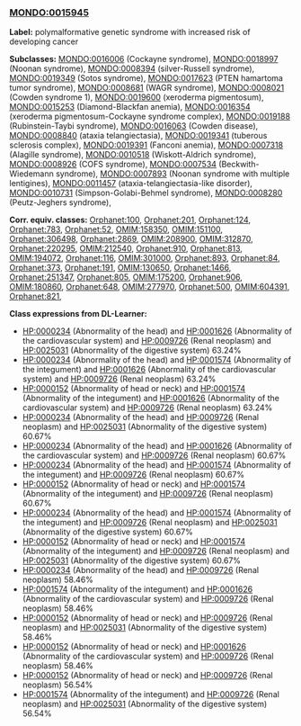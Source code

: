
### [MONDO:0015945](http://purl.obolibrary.org/obo/MONDO_0015945)
**Label:** polymalformative genetic syndrome with increased risk of developing cancer

**Subclasses:** [MONDO:0016006](http://purl.obolibrary.org/obo/MONDO_0016006) (Cockayne syndrome), [MONDO:0018997](http://purl.obolibrary.org/obo/MONDO_0018997) (Noonan syndrome), [MONDO:0008394](http://purl.obolibrary.org/obo/MONDO_0008394) (silver-Russell syndrome), [MONDO:0019349](http://purl.obolibrary.org/obo/MONDO_0019349) (Sotos syndrome), [MONDO:0017623](http://purl.obolibrary.org/obo/MONDO_0017623) (PTEN hamartoma tumor syndrome), [MONDO:0008681](http://purl.obolibrary.org/obo/MONDO_0008681) (WAGR syndrome), [MONDO:0008021](http://purl.obolibrary.org/obo/MONDO_0008021) (Cowden syndrome 1), [MONDO:0019600](http://purl.obolibrary.org/obo/MONDO_0019600) (xeroderma pigmentosum), [MONDO:0015253](http://purl.obolibrary.org/obo/MONDO_0015253) (Diamond-Blackfan anemia), [MONDO:0016354](http://purl.obolibrary.org/obo/MONDO_0016354) (xeroderma pigmentosum-Cockayne syndrome complex), [MONDO:0019188](http://purl.obolibrary.org/obo/MONDO_0019188) (Rubinstein-Taybi syndrome), [MONDO:0016063](http://purl.obolibrary.org/obo/MONDO_0016063) (Cowden disease), [MONDO:0008840](http://purl.obolibrary.org/obo/MONDO_0008840) (ataxia telangiectasia), [MONDO:0019341](http://purl.obolibrary.org/obo/MONDO_0019341) (tuberous sclerosis complex), [MONDO:0019391](http://purl.obolibrary.org/obo/MONDO_0019391) (Fanconi anemia), [MONDO:0007318](http://purl.obolibrary.org/obo/MONDO_0007318) (Alagille syndrome), [MONDO:0010518](http://purl.obolibrary.org/obo/MONDO_0010518) (Wiskott-Aldrich syndrome), [MONDO:0008926](http://purl.obolibrary.org/obo/MONDO_0008926) (COFS syndrome), [MONDO:0007534](http://purl.obolibrary.org/obo/MONDO_0007534) (Beckwith-Wiedemann syndrome), [MONDO:0007893](http://purl.obolibrary.org/obo/MONDO_0007893) (Noonan syndrome with multiple lentigines), [MONDO:0011457](http://purl.obolibrary.org/obo/MONDO_0011457) (ataxia-telangiectasia-like disorder), [MONDO:0010731](http://purl.obolibrary.org/obo/MONDO_0010731) (Simpson-Golabi-Behmel syndrome), [MONDO:0008280](http://purl.obolibrary.org/obo/MONDO_0008280) (Peutz-Jeghers syndrome), 

**Corr. equiv. classes:** [Orphanet:100](http://www.orpha.net/ORDO/Orphanet_100), [Orphanet:201](http://www.orpha.net/ORDO/Orphanet_201), [Orphanet:124](http://www.orpha.net/ORDO/Orphanet_124), [Orphanet:783](http://www.orpha.net/ORDO/Orphanet_783), [Orphanet:52](http://www.orpha.net/ORDO/Orphanet_52), [OMIM:158350](http://purl.obolibrary.org/obo/OMIM_158350), [OMIM:151100](http://purl.obolibrary.org/obo/OMIM_151100), [Orphanet:306498](http://www.orpha.net/ORDO/Orphanet_306498), [Orphanet:2869](http://www.orpha.net/ORDO/Orphanet_2869), [OMIM:208900](http://purl.obolibrary.org/obo/OMIM_208900), [OMIM:312870](http://purl.obolibrary.org/obo/OMIM_312870), [Orphanet:220295](http://www.orpha.net/ORDO/Orphanet_220295), [OMIM:212540](http://purl.obolibrary.org/obo/OMIM_212540), [Orphanet:910](http://www.orpha.net/ORDO/Orphanet_910), [Orphanet:813](http://www.orpha.net/ORDO/Orphanet_813), [OMIM:194072](http://purl.obolibrary.org/obo/OMIM_194072), [Orphanet:116](http://www.orpha.net/ORDO/Orphanet_116), [OMIM:301000](http://purl.obolibrary.org/obo/OMIM_301000), [Orphanet:893](http://www.orpha.net/ORDO/Orphanet_893), [Orphanet:84](http://www.orpha.net/ORDO/Orphanet_84), [Orphanet:373](http://www.orpha.net/ORDO/Orphanet_373), [Orphanet:191](http://www.orpha.net/ORDO/Orphanet_191), [OMIM:130650](http://purl.obolibrary.org/obo/OMIM_130650), [Orphanet:1466](http://www.orpha.net/ORDO/Orphanet_1466), [Orphanet:251347](http://www.orpha.net/ORDO/Orphanet_251347), [Orphanet:805](http://www.orpha.net/ORDO/Orphanet_805), [OMIM:175200](http://purl.obolibrary.org/obo/OMIM_175200), [Orphanet:906](http://www.orpha.net/ORDO/Orphanet_906), [OMIM:180860](http://purl.obolibrary.org/obo/OMIM_180860), [Orphanet:648](http://www.orpha.net/ORDO/Orphanet_648), [OMIM:277970](http://purl.obolibrary.org/obo/OMIM_277970), [Orphanet:500](http://www.orpha.net/ORDO/Orphanet_500), [OMIM:604391](http://purl.obolibrary.org/obo/OMIM_604391), [Orphanet:821](http://www.orpha.net/ORDO/Orphanet_821), 

**Class expressions from DL-Learner:**

- [HP:0000234](http://purl.obolibrary.org/obo/HP_0000234) (Abnormality of the head) and [HP:0001626](http://purl.obolibrary.org/obo/HP_0001626) (Abnormality of the cardiovascular system) and [HP:0009726](http://purl.obolibrary.org/obo/HP_0009726) (Renal neoplasm) and [HP:0025031](http://purl.obolibrary.org/obo/HP_0025031) (Abnormality of the digestive system) 63.24%
- [HP:0000234](http://purl.obolibrary.org/obo/HP_0000234) (Abnormality of the head) and [HP:0001574](http://purl.obolibrary.org/obo/HP_0001574) (Abnormality of the integument) and [HP:0001626](http://purl.obolibrary.org/obo/HP_0001626) (Abnormality of the cardiovascular system) and [HP:0009726](http://purl.obolibrary.org/obo/HP_0009726) (Renal neoplasm) 63.24%
- [HP:0000152](http://purl.obolibrary.org/obo/HP_0000152) (Abnormality of head or neck) and [HP:0001574](http://purl.obolibrary.org/obo/HP_0001574) (Abnormality of the integument) and [HP:0001626](http://purl.obolibrary.org/obo/HP_0001626) (Abnormality of the cardiovascular system) and [HP:0009726](http://purl.obolibrary.org/obo/HP_0009726) (Renal neoplasm) 63.24%
- [HP:0000234](http://purl.obolibrary.org/obo/HP_0000234) (Abnormality of the head) and [HP:0009726](http://purl.obolibrary.org/obo/HP_0009726) (Renal neoplasm) and [HP:0025031](http://purl.obolibrary.org/obo/HP_0025031) (Abnormality of the digestive system) 60.67%
- [HP:0000234](http://purl.obolibrary.org/obo/HP_0000234) (Abnormality of the head) and [HP:0001626](http://purl.obolibrary.org/obo/HP_0001626) (Abnormality of the cardiovascular system) and [HP:0009726](http://purl.obolibrary.org/obo/HP_0009726) (Renal neoplasm) 60.67%
- [HP:0000234](http://purl.obolibrary.org/obo/HP_0000234) (Abnormality of the head) and [HP:0001574](http://purl.obolibrary.org/obo/HP_0001574) (Abnormality of the integument) and [HP:0009726](http://purl.obolibrary.org/obo/HP_0009726) (Renal neoplasm) 60.67%
- [HP:0000152](http://purl.obolibrary.org/obo/HP_0000152) (Abnormality of head or neck) and [HP:0001574](http://purl.obolibrary.org/obo/HP_0001574) (Abnormality of the integument) and [HP:0009726](http://purl.obolibrary.org/obo/HP_0009726) (Renal neoplasm) 60.67%
- [HP:0000234](http://purl.obolibrary.org/obo/HP_0000234) (Abnormality of the head) and [HP:0001574](http://purl.obolibrary.org/obo/HP_0001574) (Abnormality of the integument) and [HP:0009726](http://purl.obolibrary.org/obo/HP_0009726) (Renal neoplasm) and [HP:0025031](http://purl.obolibrary.org/obo/HP_0025031) (Abnormality of the digestive system) 60.67%
- [HP:0000152](http://purl.obolibrary.org/obo/HP_0000152) (Abnormality of head or neck) and [HP:0001574](http://purl.obolibrary.org/obo/HP_0001574) (Abnormality of the integument) and [HP:0009726](http://purl.obolibrary.org/obo/HP_0009726) (Renal neoplasm) and [HP:0025031](http://purl.obolibrary.org/obo/HP_0025031) (Abnormality of the digestive system) 60.67%
- [HP:0000234](http://purl.obolibrary.org/obo/HP_0000234) (Abnormality of the head) and [HP:0009726](http://purl.obolibrary.org/obo/HP_0009726) (Renal neoplasm) 58.46%
- [HP:0001574](http://purl.obolibrary.org/obo/HP_0001574) (Abnormality of the integument) and [HP:0001626](http://purl.obolibrary.org/obo/HP_0001626) (Abnormality of the cardiovascular system) and [HP:0009726](http://purl.obolibrary.org/obo/HP_0009726) (Renal neoplasm) 58.46%
- [HP:0000152](http://purl.obolibrary.org/obo/HP_0000152) (Abnormality of head or neck) and [HP:0009726](http://purl.obolibrary.org/obo/HP_0009726) (Renal neoplasm) and [HP:0025031](http://purl.obolibrary.org/obo/HP_0025031) (Abnormality of the digestive system) 58.46%
- [HP:0000152](http://purl.obolibrary.org/obo/HP_0000152) (Abnormality of head or neck) and [HP:0001626](http://purl.obolibrary.org/obo/HP_0001626) (Abnormality of the cardiovascular system) and [HP:0009726](http://purl.obolibrary.org/obo/HP_0009726) (Renal neoplasm) 58.46%
- [HP:0000152](http://purl.obolibrary.org/obo/HP_0000152) (Abnormality of head or neck) and [HP:0009726](http://purl.obolibrary.org/obo/HP_0009726) (Renal neoplasm) 56.54%
- [HP:0001574](http://purl.obolibrary.org/obo/HP_0001574) (Abnormality of the integument) and [HP:0009726](http://purl.obolibrary.org/obo/HP_0009726) (Renal neoplasm) and [HP:0025031](http://purl.obolibrary.org/obo/HP_0025031) (Abnormality of the digestive system) 56.54%


